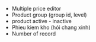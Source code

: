 - Multiple price editor
- Product group (group id, level)
- product active - inactive
- Phieu kiem kho (hỏi chang xinh)
- Number of record